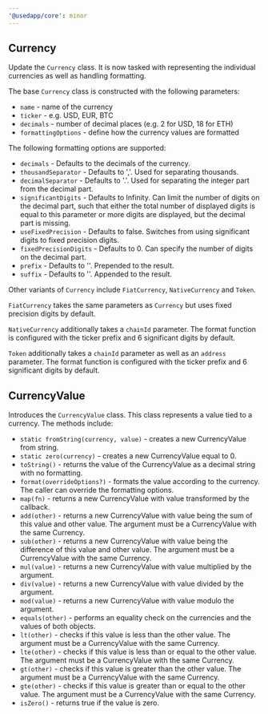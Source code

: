 ```yaml
---
'@usedapp/core': minor
---
```


Currency
--------

Update the `Currency` class. It is now tasked with representing the individual currencies as well as handling formatting.

The base `Currency` class is constructed with the following parameters:
- `name` - name of the currency
- `ticker` - e.g. USD, EUR, BTC
- `decimals` - number of decimal places (e.g. 2 for USD, 18 for ETH)
- `formattingOptions` - define how the currency values are formatted

The following formatting options are supported:

- `decimals` - Defaults to the decimals of the currency.
- `thousandSeparator` - Defaults to ','. Used for separating thousands.
- `decimalSeparator` - Defaults to '.'. Used for separating the integer part from the decimal part.
- `significantDigits` - Defaults to Infinity. Can limit the number of digits on the decimal part, such that either the total number of displayed digits is equal to this parameter or more digits are displayed, but the decimal part is missing.
- `useFixedPrecision` - Defaults to false. Switches from using significant digits to fixed precision digits.
- `fixedPrecisionDigits` - Defaults to 0. Can specify the number of digits on the decimal part.
- `prefix` - Defaults to ''. Prepended to the result.
- `suffix` - Defaults to ''. Appended to the result.

Other variants of `Currency` include `FiatCurrency`, `NativeCurrency` and `Token`.

`FiatCurrency` takes the same parameters as `Currency` but uses fixed precision digits by default.

`NativeCurrency` additionally takes a `chainId` parameter. The format function is configured with the ticker prefix and 6 significant digits by default.

`Token` additionally takes a `chainId` parameter as well as an `address` parameter. The format function is configured with the ticker prefix and 6 significant digits by default.

CurrencyValue
-------------

Introduces the `CurrencyValue` class. This class represents a value tied to a currency. The methods include:

- `static fromString(currency, value)` - creates a new CurrencyValue from string.
- `static zero(currency)` - creates a new CurrencyValue equal to 0.
- `toString()` - returns the value of the CurrencyValue as a decimal string with no formatting.
- `format(overrideOptions?)` - formats the value according to the currency. The caller can override the formatting options.
- `map(fn)` - returns a new CurrencyValue with value transformed by the callback.
- `add(other)` - returns a new CurrencyValue with value being the sum of this value and other value. The argument must be a CurrencyValue with the same Currency.
- `sub(other)` - returns a new CurrencyValue with value being the difference of this value and other value. The argument must be a CurrencyValue with the same Currency.
- `mul(value)` - returns a new CurrencyValue with value multiplied by the argument.
- `div(value)` - returns a new CurrencyValue with value divided by the argument.
- `mod(value)` - returns a new CurrencyValue with value modulo the argument.
- `equals(other)` - performs an equality check on the currencies and the values of both objects.
- `lt(other)` - checks if this value is less than the other value. The argument must be a CurrencyValue with the same Currency.
- `lte(other)` - checks if this value is less than or equal to the other value. The argument must be a CurrencyValue with the same Currency.
- `gt(other)` - checks if this value is greater than the other value. The argument must be a CurrencyValue with the same Currency.
- `gte(other)` - checks if this value is greater than or equal to the other value. The argument must be a CurrencyValue with the same Currency.
- `isZero()` - returns true if the value is zero.
